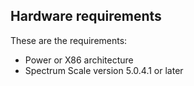 ## Hardware requirements ##
These are the requirements:
 - Power or X86 architecture
 - Spectrum Scale version 5.0.4.1 or later